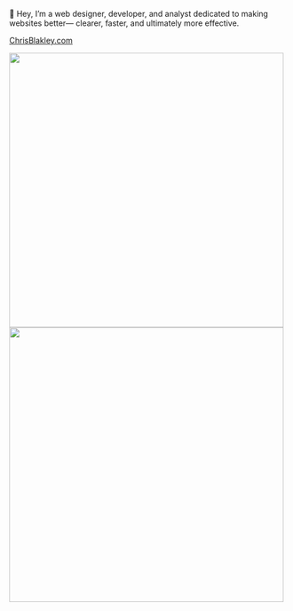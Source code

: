 👋 Hey, I’m a web designer, developer, and analyst dedicated to making websites better— clearer, faster, and ultimately more effective.

<a href="https://chrisblakley.com/">ChrisBlakley.com</a>

<a href="https://github.com/chrisblakley" target="_blank">
	<img src="https://github-readme-stats.vercel.app/api?username=chrisblakley&count_private=true&show_icons=true&include_all_commits=true" width="494px" />
</a>

<br />

<a href="https://stackoverflow.com/users/3171256/greatblakes" target="_blank">
	<img src="https://stackoverflow-card.vercel.app/?userID=3171256&theme=stackoverflow-light" width="494px" />
</a>
